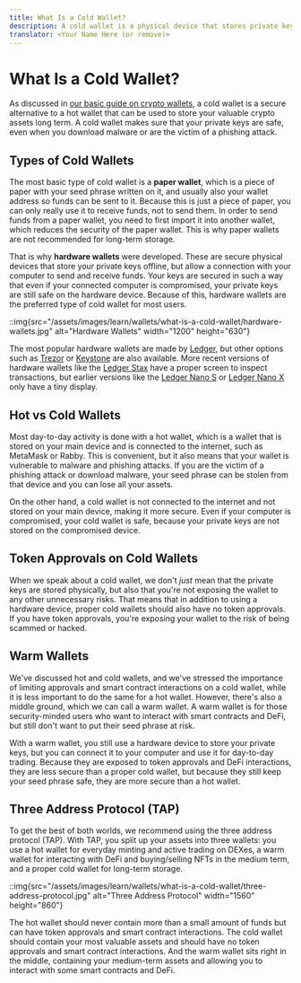 ```yaml
---
title: What Is a Cold Wallet?
description: A cold wallet is a physical device that stores private keys offline, making it more secure than a hot wallet.
translator: <Your Name Here (or remove)>
---
```


# What Is a Cold Wallet?

As discussed in [our basic guide on crypto wallets](/learn/basics/what-is-a-crypto-wallet), a cold wallet is a secure alternative to a hot wallet that can be used to store your valuable crypto assets long term. A cold wallet makes sure that your private keys are safe, even when you download malware or are the victim of a phishing attack.

## Types of Cold Wallets

The most basic type of cold wallet is a **paper wallet**, which is a piece of paper with your seed phrase written on it, and usually also your wallet address so funds can be sent to it. Because this is just a piece of paper, you can only really use it to receive funds, not to send them. In order to send funds from a paper wallet, you need to first import it into another wallet, which reduces the security of the paper wallet. This is why paper wallets are not recommended for long-term storage.

That is why **hardware wallets** were developed. These are secure physical devices that store your private keys offline, but allow a connection with your computer to send and receive funds. Your keys are secured in such a way that even if your connected computer is compromised, your private keys are still safe on the hardware device. Because of this, hardware wallets are the preferred type of cold wallet for most users.

::img{src="/assets/images/learn/wallets/what-is-a-cold-wallet/hardware-wallets.jpg" alt="Hardware Wallets" width="1200" height="630"}

The most popular hardware wallets are made by [Ledger](https://ledger.com), but other options such as [Trezor](https://trezor.io/) or [Keystone](https://keyst.one/) are also available. More recent versions of hardware wallets like the [Ledger Stax](https://www.ledger.com/products/ledger-stax) have a proper screen to inspect transactions, but earlier versions like the [Ledger Nano S](https://www.ledger.com/products/ledger-nano-s) or [Ledger Nano X](https://www.ledger.com/products/ledger-nano-x) only have a tiny display.

## Hot vs Cold Wallets

Most day-to-day activity is done with a hot wallet, which is a wallet that is stored on your main device and is connected to the internet, such as MetaMask or Rabby. This is convenient, but it also means that your wallet is vulnerable to malware and phishing attacks. If you are the victim of a phishing attack or download malware, your seed phrase can be stolen from that device and you can lose all your assets.

On the other hand, a cold wallet is not connected to the internet and not stored on your main device, making it more secure. Even if your computer is compromised, your cold wallet is safe, because your private keys are not stored on the compromised device.

## Token Approvals on Cold Wallets

When we speak about a cold wallet, we don't *just* mean that the private keys are stored physically, but also that you're not exposing the wallet to any other unnecessary risks. That means that in addition to using a hardware device, proper cold wallets should also have no token approvals. If you have token approvals, you're exposing your wallet to the risk of being scammed or hacked.

## Warm Wallets

We've discussed hot and cold wallets, and we've stressed the importance of limiting approvals and smart contract interactions on a cold wallet, while it is less important to do the same for a hot wallet. However, there's also a middle ground, which we can call a warm wallet. A warm wallet is for those security-minded users who want to interact with smart contracts and DeFi, but still don't want to put their seed phrase at risk.

With a warm wallet, you still use a hardware device to store your private keys, but you can connect it to your computer and use it for day-to-day trading. Because they are exposed to token approvals and DeFi interactions, they are less secure than a proper cold wallet, but because they still keep your seed phrase safe, they are more secure than a hot wallet.

## Three Address Protocol (TAP)

To get the best of both worlds, we recommend using the three address protocol (TAP). With TAP, you split up your assets into three wallets: you use a hot wallet for everyday minting and active trading on DEXes, a warm wallet for interacting with DeFi and buying/selling NFTs in the medium term, and a proper cold wallet for long-term storage.

::img{src="/assets/images/learn/wallets/what-is-a-cold-wallet/three-address-protocol.jpg" alt="Three Address Protocol" width="1560" height="860"}

The hot wallet should never contain more than a small amount of funds but can have token approvals and smart contract interactions. The cold wallet should contain your most valuable assets and should have no token approvals and smart contract interactions. And the warm wallet sits right in the middle, containing your medium-term assets and allowing you to interact with some smart contracts and DeFi.
